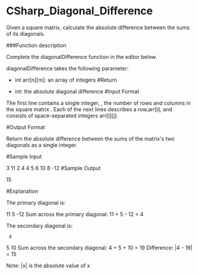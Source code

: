 # CSharp_Diagonal_Difference
Given a square matrix, calculate the absolute difference between the sums of its diagonals.

###Function description

Complete the diagonalDifference function in the editor below.

diagonalDifference takes the following parameter:

- int arr[n][m]: an array of integers
#Return

- int: the absolute diagonal difference
#Input Format

The first line contains a single integer, , the number of rows and columns in the square matrix .
Each of the next  lines describes a row,arr[i], and consists of  space-separated integers arr[i][j].

#Output Format

Return the absolute difference between the sums of the matrix's two diagonals as a single integer.

#Sample Input

3
11 2 4
4 5 6
10 8 -12
#Sample Output

15

#Explanation

The primary diagonal is:

11
   5
     -12
Sum across the primary diagonal: 11 + 5 - 12 = 4

The secondary diagonal is:

     4
   5
10
Sum across the secondary diagonal: 4 + 5 + 10 = 19
Difference: |4 - 19| = 15

Note: |x| is the absolute value of x